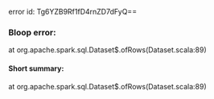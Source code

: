 error id: Tg6YZB9Rf1fD4rnZD7dFyQ==
### Bloop error:

at org.apache.spark.sql.Dataset$.ofRows(Dataset.scala:89)
#### Short summary: 

at org.apache.spark.sql.Dataset$.ofRows(Dataset.scala:89)